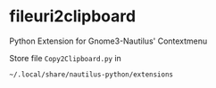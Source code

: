 # fileuri2clipboard
Python Extension for Gnome3-Nautilus' Contextmenu

Store file `Copy2Clipboard.py` in 

    ~/.local/share/nautilus-python/extensions
    
    
  
